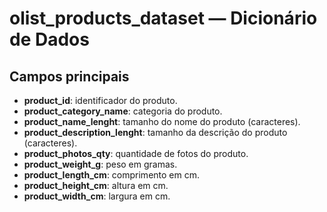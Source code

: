 # olist_products_dataset — Dicionário de Dados

## Campos principais
- **product_id**: identificador do produto.
- **product_category_name**: categoria do produto.
- **product_name_lenght**: tamanho do nome do produto (caracteres).
- **product_description_lenght**: tamanho da descrição do produto (caracteres).
- **product_photos_qty**: quantidade de fotos do produto.
- **product_weight_g**: peso em gramas.
- **product_length_cm**: comprimento em cm.
- **product_height_cm**: altura em cm.
- **product_width_cm**: largura em cm.
